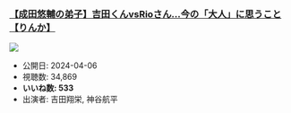 ### [【成田悠輔の弟子】吉田くんvsRioさん…今の「大人」に思うこと【りんか】](https://www.youtube.com/watch?v=TuZ8zu9zskg)
[![](https://img.youtube.com/vi/TuZ8zu9zskg/sddefault.jpg)](https://www.youtube.com/watch?v=TuZ8zu9zskg)
-   公開日: 2024-04-06
-   視聴数: 34,869
-   **いいね数: 533**
-   出演者: 吉田翔栄, 神谷航平
